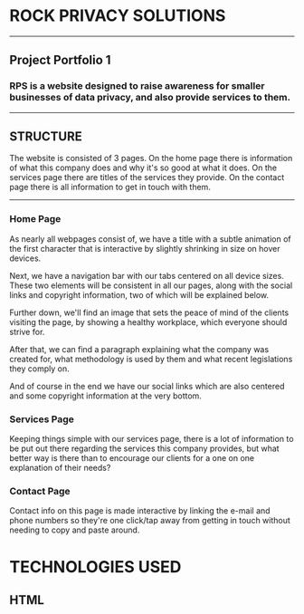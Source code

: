 # ROCK PRIVACY SOLUTIONS

___

## Project Portfolio 1

### RPS is a website designed to raise awareness for smaller businesses of data privacy, and also provide services to them.

___

## STRUCTURE

The website is consisted of 3 pages. On the home page there is information of what this company does and why it's so good at what it does. On the services page there are titles of the services they provide. On the contact page there is all information to get in touch with them.

___

### Home Page

As nearly all webpages consist of, we have a title with a subtle animation of the first character that is interactive by slightly shrinking in size on hover devices.

Next, we have a navigation bar with our tabs centered on all device sizes. These two elements will be consistent in all our pages, along with the social links and copyright information, two of which will be explained below.

Further down, we'll find an image that sets the peace of mind of the clients visiting the page, by showing a healthy workplace, which everyone should strive for.

After that, we can find a paragraph explaining what the company was created for, what methodology is used by them and what recent legislations they comply on.

And of course in the end we have our social links which are also centered and some copyright information at the very bottom.

### Services Page

Keeping things simple with our services page, there is a lot of information to be put out there regarding the services this company provides, but what better way is there than to encourage our clients for a one on one explanation of their needs?

### Contact Page

Contact info on this page is made interactive by linking the e-mail and phone numbers so they're one click/tap away from getting in touch without needing to copy and paste around.


# TECHNOLOGIES USED

## HTML
